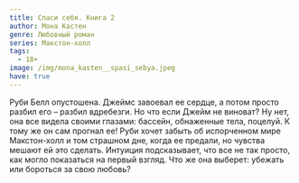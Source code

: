 ```yaml
---
title: Спаси себя. Книга 2
author: Мона Кастен
genre: Любовный роман
series: Макстон-холл
tags:
  - 18+
image: /img/mona_kasten__spasi_sebya.jpeg
have: true
---
```

Руби Белл опустошена. Джеймс завоевал ее сердце, а потом просто разбил его – разбил вдребезги. Но что если Джейм не виноват? Ну нет, она все видела своими глазами: бассейн, обнаженные тела, поцелуй. К тому же он сам прогнал ее! Руби хочет забыть об испорченном мире Макстон-холл и том страшном дне, когда ее предали, но чувства мешают ей это сделать. Интуиция подсказывает, что все не так просто, как могло показаться на первый взгляд. Что же она выберет: убежать или бороться за свою любовь?